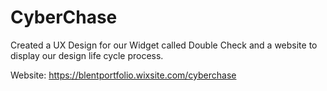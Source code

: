 # CyberChase
Created a UX Design for our Widget called Double Check and a website to display our design life cycle process.

Website: https://blentportfolio.wixsite.com/cyberchase
